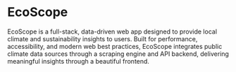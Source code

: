 # EcoScope
EcoScope is a full-stack, data-driven web app designed to provide local climate and sustainability insights to users. Built for performance, accessibility, and modern web best practices, EcoScope integrates public climate data sources through a scraping engine and API backend, delivering meaningful insights through a beautiful frontend.
